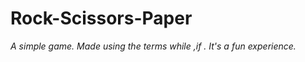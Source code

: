 # Rock-Scissors-Paper
*A simple game.*
*Made using the terms while ,if .* 
*It's a fun experience.*
